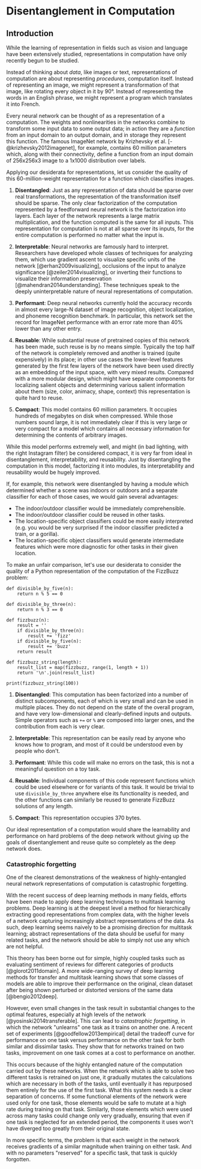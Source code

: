 # Disentanglement in Computation

## Introduction

While the learning of representation in fields such as vision and language have been extensively studied, representations in computation have only recently begun to be studied.

Instead of thinking about _data_, like images or text, representations of computation are about representing _procedures_, computation itself. Instead of representing an image, we might represent a transformation of that image, like rotating every object in it by 90°. Instead of representing the words in an English phrase, we might represent a program which translates it into French.

Every neural network can be thought of as a representation of a computation. The weights and nonlinearities in the networks combine to transform some input data to some output data; in action they are a _function_ from an input domain to an output domain, and in storage they represent this function. The famous ImageNet network by Krizhevsky et al. [-@krizhevsky2012imagenet], for example, contains 60 million parameters which, along with their connectivity, define a function from an input domain of 256x256x3 image to a 1x1000 distribution over labels.

Applying our desiderata for representations, let us consider the quality of this 60-million-weight representation for a function which classifies images.

1. **Disentangled**: Just as any representation of data should be sparse over real transformations, the representation of the transformation itself should be sparse. The only clear factorization of the computation represented by a feedforward neural network is the factorization into layers. Each layer of the network represents a large matrix multiplication, and the function computed is the same for all inputs. This representation for computation is not at all sparse over its inputs, for the entire computation is performed no matter what the input is.

1. **Interpretable**: Neural networks are famously hard to interpret. Researchers have developed whole classes of techniques for analyzing them, which use gradient ascent to visualize specific units of the network [@erhan2009visualizing], occlusions of the input to analyze significance [@zeiler2014visualizing], or inverting their functions to visualize their information preservation [@mahendran2014understanding]. These techniques speak to the deeply uninterpretable nature of neural representations of computation.

1. **Performant**: Deep neural networks currently hold the accuracy records in almost every large-N dataset of image recognition, object localization, and phoneme recognition benchmark. In particular, this network set the record for ImageNet performance with an error rate more than 40% lower than any other entry.

1. **Reusable**: While substantial reuse of pretrained copies of this network has been made, such reuse is by no means simple. Typically the top half of the network is completely removed and another is trained (quite expensively) in its place; in other use cases the lower-level features generated by the first few layers of the network have been used directly as an embedding of the input space, with very mixed results. Compared with a more modular design, which might have separate components for localizing salient objects and determining various salient information about them (size, color, animacy, shape, context) this representation is quite hard to reuse.

1. **Compact**: This model contains 60 million parameters. It occupies hundreds of megabytes on disk when compressed. While those numbers sound large, it is not immediately clear if this is very large or very compact for a model which contains all necessary information for determining the contents of arbitrary images.

While this model performs extremely well, and might (in bad lighting, with the right Instagram filter) be considered compact, it is very far from ideal in disentanglement, interpretability, and reusability. Just by disentangling the computation in this model, factorizing it into modules, its interpretability and reusability would be hugely improved.

If, for example, this network were disentangled by having a module which determined whether a scene was indoors or outdoors and a separate classifier for each of those cases, we would gain several advantages:

- The indoor/outdoor classifier would be immediately comprehensible.
- The indoor/outdoor classifier could be reused in other tasks.
- The location-specific object classifiers could be more easily interpreted (e.g. you would be very surprised if the indoor classifier predicted a train, or a gorilla).
- The location-specific object classifiers would generate intermediate features which were more diagnostic for other tasks in their given location.

To make an unfair comparison, let's use our desiderata to consider the quality of a Python representation of the computation of the FizzBuzz problem:

```{#lst:fizzbuzz .python}
def divisible_by_five(n):
	return n % 5 == 0

def divisible_by_three(n):
	return n % 3 == 0

def fizzbuzz(n):
	result = ''
	if divisible_by_three(n):
		result += 'fizz'
	if divisible_by_five(n):
		result += 'buzz'
	return result

def fizzbuzz_string(length):
	result_list = map(fizzbuzz, range(1, length + 1))
	return '\n'.join(result_list)

print(fizzbuzz_string(100))
```


1. **Disentangled**: This computation has been factorized into a number of distinct subcomponents, each of which is very small and can be used in multiple places. They do not depend on the state of the overall program, and have very low-dimensional and clearly-defined inputs and outputs. Simple operators such as `+=` or `%` are composed into larger ones, and the contribution from each is very clear.

1. **Interpretable**: This representation can be easily read by anyone who knows how to program, and most of it could be understood even by people who don't.

1. **Performant**: While this code will make no errors on the task, this is not a meaningful question on a toy task.

1. **Reusable**: Individual components of this code represent functions which could be used elsewhere or for variants of this task. It would be trivial to use `divisible_by_three` anywhere else its functionality is needed, and the other functions can similarly be reused to generate FizzBuzz solutions of any length.

1. **Compact**: This representation occupies 370 bytes.

Our ideal representation of a computation would share the learnability and performance on hard problems of the deep network without giving up the goals of disentanglement and reuse quite so completely as the deep network does.


### Catastrophic forgetting

One of the clearest demonstrations of the weakness of highly-entangled neural network representations of computation is catastrophic forgetting.

With the recent success of deep learning methods in many fields, efforts have been made to apply deep learning techniques to multitask learning problems. Deep learning is at the deepest level a method for hierarchically extracting good representations from complex data, with the higher levels of a network capturing increasingly abstract representations of the data. As such, deep learning seems naively to be a promising direction for multitask learning; abstract representations of the data should be useful for many related tasks, and the network should be able to simply not use any which are not helpful.

This theory has been borne out for simple, highly coupled tasks such as evaluating sentiment of reviews for different categories of products [@glorot2011domain]. A more wide-ranging survey of deep learning methods for transfer and multitask learning shows that some classes of models are able to improve their performance on the original, clean dataset after being shown perturbed or distorted versions of the same data [@bengio2012deep].

However, even small changes in the task result in substantial changes to the optimal features, especially at high levels of the network [@yosinski2014transferable]. This can lead to _catastrophic forgetting_, in which the network "unlearns" one task as it trains on another one. A recent set of experiments [@goodfellow2013empirical] detail the tradeoff curve for performance on one task versus performance on the other task for both similar and dissimilar tasks. They show that for networks trained on two tasks, improvement on one task comes at a cost to performance on another.

This occurs because of the highly entangled nature of the computation carried out by these networks. When the network which is able to solve two different tasks is retrained on just one, it gradually mutates the calculations which are necessary in both of the tasks, until eventually it has repurposed them entirely for the use of the first task. What this system needs is a clear separation of concerns. If some functional elements of the network were used only for one task, those elements would be safe to mutate at a high rate during training on that task. Similarly, those elements which were used across many tasks could change only very gradually, ensuring that even if one task is neglected for an extended period, the components it uses won't have diverged too greatly from their original state.

In more specific terms, the problem is that each weight in the network receives gradients of a similar magnitude when training on either task. And with no parameters "reserved" for a specific task, that task is quickly forgotten.
